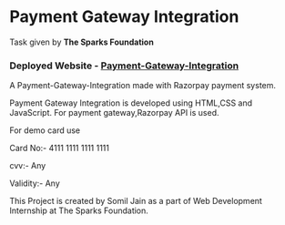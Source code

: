 # Payment Gateway Integration
Task given by <b>The Sparks Foundation</b>

<h3>Deployed Website - <a href="https://somiltholia.github.io/Payment-Gateway-Spark/">Payment-Gateway-Integration</a></h3>
<p>A Payment-Gateway-Integration made with Razorpay payment system.</p>


Payment Gateway Integration is developed using HTML,CSS and JavaScript. For payment gateway,Razorpay API is used. 


For demo card use

Card No:- 4111 1111 1111 1111

cvv:- Any

Validity:- Any

This Project is created by Somil Jain as a part of Web Development Internship at The Sparks Foundation.
